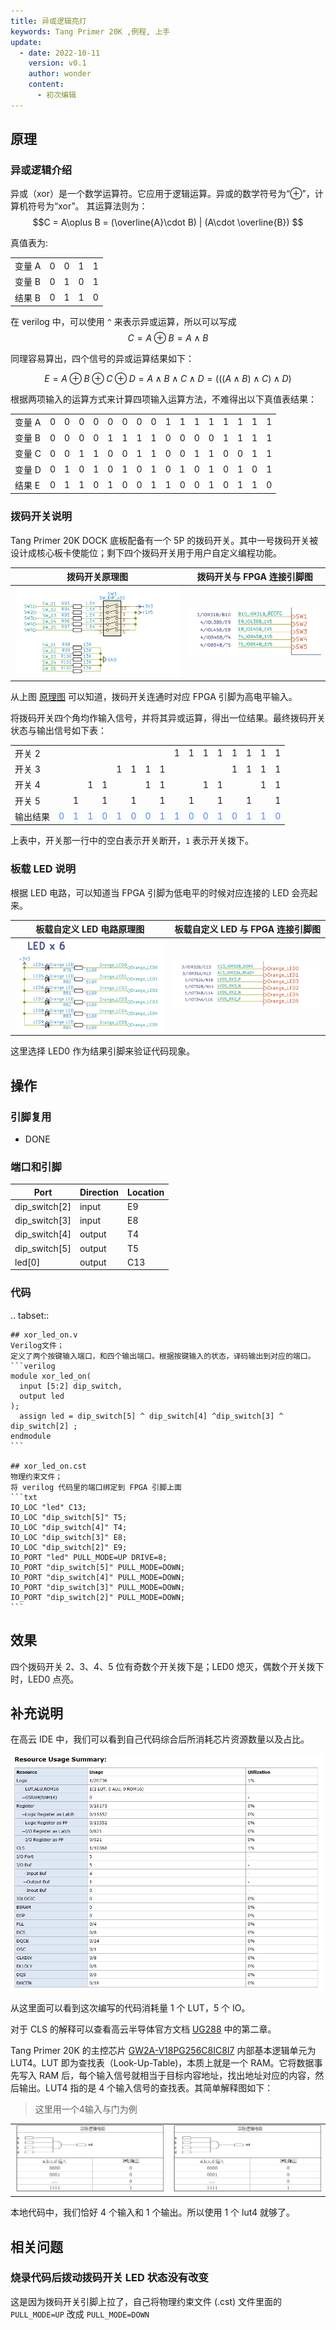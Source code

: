 ```yaml
---
title: 异或逻辑亮灯
keywords: Tang Primer 20K ,例程, 上手
update:
  - date: 2022-10-11
    version: v0.1
    author: wonder
    content:
      - 初次编辑
---
```


## 原理

### 异或逻辑介绍

异或（xor）是一个数学运算符。它应用于逻辑运算。异或的数学符号为“⊕”，计算机符号为“xor”。
其运算法则为：$$C = A\oplus B = (\overline{A}\cdot B) | (A\cdot \overline{B}) $$

真值表为:

<table>
<tr>
  <td>变量 A</td>
  <td>0</td>
  <td>0</td>
  <td>1</td>
  <td>1</td>
</tr>
<tr>
  <td>变量 B</td>
  <td>0</td>
  <td>1</td>
  <td>0</td>
  <td>1</td>
</tr>
<tr>
  <td>结果 B</td>
  <td>0</td>
  <td>1</td>
  <td>1</td>
  <td>0</td>
</tr>
</table>


在 verilog 中，可以使用 `^` 来表示异或运算，所以可以写成$$C = A\oplus B = A\wedge B $$

同理容易算出，四个信号的异或运算结果如下：

$$E = A\oplus B\oplus C\oplus D = A\wedge B \wedge C\wedge D= (((A\wedge B )\wedge C)\wedge D)$$

根据两项输入的运算方式来计算四项输入运算方法，不难得出以下真值表结果：

<table><tr>
        <td>变量 A</td>
        <td>0</td> <td>0</td> <td>0</td> <td>0</td> <td>0</td> <td>0</td> <td>0</td>
        <td>0</td> <td>1</td> <td>1</td> <td>1</td> <td>1</td> <td>1</td> <td>1</td>
        <td>1</td> <td>1</td>
    </tr>
    <tr>
        <td>变量 B</td>
        <td>0</td> <td>0</td> <td>0</td> <td>0</td> <td>1</td> <td>1</td> <td>1</td>
        <td>1</td> <td>0</td> <td>0</td> <td>0</td> <td>0</td> <td>1</td> <td>1</td>
        <td>1</td> <td>1</td>
    </tr>
    <tr>
        <td>变量 C</td>
        <td>0</td> <td>0</td> <td>1</td> <td>1</td> <td>0</td> <td>0</td> <td>1</td>
        <td>1</td> <td>0</td> <td>0</td> <td>1</td> <td>1</td> <td>0</td> <td>0</td>
        <td>1</td> <td>1</td>
    </tr>
    <tr>
        <td>变量 D</td>
        <td>0</td> <td>1</td> <td>0</td> <td>1</td> <td>0</td> <td>1</td> <td>0</td>
        <td>1</td> <td>0</td> <td>1</td> <td>0</td> <td>1</td> <td>0</td> <td>1</td>
        <td>0</td> <td>1</td>
    </tr>
    <tr>
        <td>结果 E</td>
        <td>0</td> <td>1</td> <td>1</td> <td>0</td> <td>1</td> <td>0</td> <td>0</td>
        <td>1</td> <td>1</td> <td>0</td> <td>0</td> <td>1</td> <td>0</td> <td>1</td>
        <td>1</td> <td>0</td>
    </tr>
</table>

### 拨码开关说明

Tang Primer 20K DOCK 底板配备有一个 5P 的拨码开关。其中一号拨码开关被设计成核心板卡使能位；剩下四个拨码开关用于用户自定义编程功能。

| 拨码开关原理图 | 拨码开关与 FPGA 连接引脚图 |
|---|---|
| ![dip_switch](./assets/xor_led_on/dip_switch.png) | ![dip_switch_pin](./assets/xor_led_on/dip_switch_pin.png) |

从上图 [原理图](https://dl.sipeed.com/shareURL/TANG/Primer_20K/02_Schematic) 可以知道，拨码开关连通时对应 FPGA 引脚为高电平输入。

将拨码开关四个角均作输入信号，并将其异或运算，得出一位结果。最终拨码开关状态与输出信号如下表：

<table><tr>
    <td>开关 2</td>
    <td> </td> <td> </td> <td> </td> <td> </td> <td> </td> <td> </td> <td> </td>
    <td> </td> <td>1</td> <td>1</td> <td>1</td> <td>1</td> <td>1</td> <td>1</td>
    <td>1</td> <td>1</td>
</tr>
<tr>
    <td>开关 3</td>
    <td> </td> <td> </td> <td> </td> <td> </td> <td>1</td> <td>1</td> <td>1</td>
    <td>1</td> <td> </td> <td> </td> <td> </td> <td> </td> <td>1</td> <td>1</td>
    <td>1</td> <td>1</td>
</tr>
<tr>
    <td>开关 4</td>
    <td> </td> <td> </td> <td>1</td> <td>1</td> <td> </td> <td> </td> <td>1</td>
    <td>1</td> <td> </td> <td> </td> <td>1</td> <td>1</td> <td> </td> <td> </td>
    <td>1</td> <td>1</td>
</tr>
<tr>
    <td>开关 5</td>
    <td> </td> <td>1</td> <td> </td> <td>1</td> <td> </td> <td>1</td> <td> </td>
    <td>1</td> <td> </td> <td>1</td> <td> </td> <td>1</td> <td> </td> <td>1</td>
    <td> </td> <td>1</td>
</tr>
<tr>
    <td>输出结果</td>
     <td><font color="#4F84FF">0</font></td>  <td><font color="#4F84FF">1</font></td>  <td><font color="#4F84FF">1</font></td>  <td><font color="#4F84FF">0</font></td>  <td><font color="#4F84FF">1</font></td>  <td><font color="#4F84FF">0</font></td>  <td><font color="#4F84FF">0</font></td>
     <td><font color="#4F84FF">1</font></td>  <td><font color="#4F84FF">1</font></td>  <td><font color="#4F84FF">0</font></td>  <td><font color="#4F84FF">0</font></td>  <td><font color="#4F84FF">1</font></td>  <td><font color="#4F84FF">0</font></td>  <td><font color="#4F84FF">1</font></td>
     <td><font color="#4F84FF">1</font></td>  <td><font color="#4F84FF">0</font></td>
</tr>
</table>

上表中，开关那一行中的空白表示开关断开，`1` 表示开关拨下。

### 板载 LED 说明

根据 LED 电路，可以知道当 FPGA 引脚为低电平的时候对应连接的 LED 会亮起来。

| 板载自定义 LED 电路原理图                               | 板载自定义 LED 与 FPGA 连接引脚图           |
| ------------------------------------------------------- | ------------------------------------------- |
| ![key_schematic](./assets/key_led_on/led_schematic.png) | ![key_pin](./assets/key_led_on/led_pin.png) |

这里选择 LED0 作为结果引脚来验证代码现象。

## 操作

### 引脚复用

- DONE

### 端口和引脚

| Port | Direction | Location |
| --- | --- | --- |
| dip_switch[2] | input | E9 |
| dip_switch[3] | input | E8 |
| dip_switch[4] | output | T4 |
| dip_switch[5] | output | T5 |
| led[0] | output | C13 |

### 代码

.. tabset::

    ## xor_led_on.v
    Verilog文件；
    定义了两个按键输入端口，和四个输出端口。根据按键输入的状态，译码输出到对应的端口。
    ```verilog
    module xor_led_on(
      input [5:2] dip_switch,
      output led
    );
      assign led = dip_switch[5] ^ dip_switch[4] ^dip_switch[3] ^ dip_switch[2] ;
    endmodule
    ```

    ## xor_led_on.cst
    物理约束文件；
    将 verilog 代码里的端口绑定到 FPGA 引脚上面
    ```txt
    IO_LOC "led" C13;
    IO_LOC "dip_switch[5]" T5;
    IO_LOC "dip_switch[4]" T4;
    IO_LOC "dip_switch[3]" E8;
    IO_LOC "dip_switch[2]" E9;
    IO_PORT "led" PULL_MODE=UP DRIVE=8;
    IO_PORT "dip_switch[5]" PULL_MODE=DOWN;
    IO_PORT "dip_switch[4]" PULL_MODE=DOWN;
    IO_PORT "dip_switch[3]" PULL_MODE=DOWN;
    IO_PORT "dip_switch[2]" PULL_MODE=DOWN;
    ```

## 效果

四个拨码开关 2、3、4、5 位有奇数个开关拨下是；LED0 熄灭，偶数个开关拨下时，LED0 点亮。

## 补充说明

在高云 IDE 中，我们可以看到自己代码综合后所消耗芯片资源数量以及占比。

![used_resource](./assets/xor_led_on/used_resource.png)

从这里面可以看到这次编写的代码消耗量 1 个 LUT，5 个 IO。

对于 CLS 的解释可以查看高云半导体官方文档 [UG288](http://cdn.gowinsemi.com.cn/UG288.pdf) 中的第二章。

Tang Primer 20K 的主控芯片 [GW2A-V18PG256C8IC8I7](http://www.gowinsemi.com.cn/prod_view.aspx?TypeId=10&amp;FId=t3:10:3&amp;Id=167#GW2A) 内部基本逻辑单元为 LUT4。LUT 即为查找表（Look-Up-Table)，本质上就是一个 RAM。它将数据事先写入 RAM 后，每个输入信号就相当于目标内容地址，找出地址对应的内容，然后输出。LUT4 指的是 4 个输入信号的查找表。其简单解释图如下：

> 这里用一个4输入与门为例

<table>
<tr>
<td><img src="./assets/xor_led_on/lut_actual.jpeg"></td>
<td><img src="./assets/xor_led_on/lut_actual.jpeg"></td>
</tr>
<table>

本地代码中，我们恰好 4 个输入和 1 个输出。所以使用 1 个 lut4 就够了。

## 相关问题

### 烧录代码后拨动拨码开关 LED 状态没有改变

这是因为拨码开关引脚上拉了，自己将物理约束文件 (.cst) 文件里面的 `PULL_MODE=UP` 改成 `PULL_MODE=DOWN`